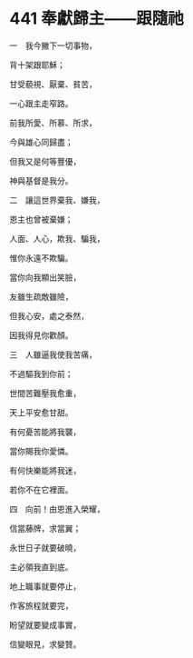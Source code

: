 # 441 奉獻歸主——跟隨祂

一　我今撇下一切事物，

背十架跟耶穌；

甘受藐視、厭棄、貧苦，

一心跟主走窄路。

前我所愛、所慕、所求，

今與雄心同歸盡；

但我又是何等豐優，

神與基督是我分。

二　讓這世界棄我、嫌我，

恩主也曾被棄嫌；

人面、人心，欺我、騙我，

惟你永遠不欺騙。　　　　　　　　　

當你向我顯出笑臉，

友雖生疏敵雖險，

但我心安，處之泰然，

因我得見你歡顏。

三　人雖逼我使我苦痛，

不過驅我到你前；

世間苦難壓我愈重，

天上平安愈甘甜。

有何憂苦能將我襲，

當你賜我你愛憐。

有何快樂能將我迷，

若你不在它裡面。

四　向前！由恩進入榮耀，

信當藤牌，求當翼；

永世日子就要破曉，

主必領我直到底。

地上職事就要停止，

作客旅程就要完，

盼望就要變成事實，

信變眼見，求變贊。

